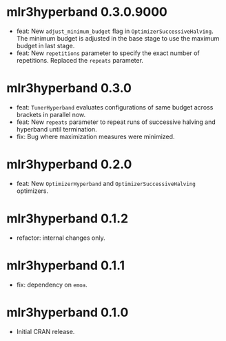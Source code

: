 # mlr3hyperband 0.3.0.9000

* feat: New `adjust_minimum_budget` flag in  `OptimizerSuccessiveHalving`. The
  minimum budget is adjusted in the base stage to use the maximum budget in last
  stage.
* feat: New `repetitions` parameter to specify the exact number of repetitions.
  Replaced the `repeats` parameter.

# mlr3hyperband 0.3.0

* feat: `TunerHyperband` evaluates configurations of same budget across
  brackets in parallel now.
* feat: New `repeats` parameter to repeat runs of successive halving and
  hyperband until termination.
* fix: Bug where maximization measures were minimized.

# mlr3hyperband 0.2.0

* feat: New `OptimizerHyperband` and `OptimizerSuccessiveHalving` optimizers.

# mlr3hyperband 0.1.2

* refactor: internal changes only.

# mlr3hyperband 0.1.1

* fix: dependency on `emoa`.

# mlr3hyperband 0.1.0

* Initial CRAN release.
